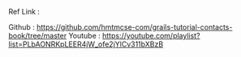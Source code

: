 Ref Link : 

Github : https://github.com/hmtmcse-com/grails-tutorial-contacts-book/tree/master
Youtube : https://youtube.com/playlist?list=PLbAONRKpLEER4jW_ofe2jYlCv311bXBzB
